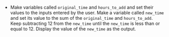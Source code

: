   - Make variables called `original_time` and `hours_to_add` and set their values to the inputs entered by the user.
    Make a variable called `new_time` and set its value to the sum of the `original_time` and `hours_to_add`.
    Keep subtracting 12 from the `new_time` until the `new_time` is less than or equal to 12.
    Display the value of the `new_time` as the output.

